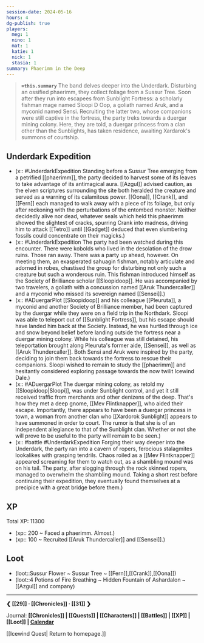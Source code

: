 ```yaml
---
session-date: 2024-05-16
hours: 4
dg-publish: true
players:
  meg: 1
  nino: 1
  mat: 1
  katie: 1
  nick: 1
  stasia: 1
summary: Phaerimm in the Deep
---
```


> **`=this.summary`**
> The band delves deeper into the Underdark. Disturbing an ossified phaerimm, they collect foliage from a Sussur Tree. Soon after they run into escapees from Sunblight Fortress: a scholarly fishman mage named Sloopi D Oop, a goliath named Aruk, and a myconid named Sensi. Recruiting the latter two, whose companions were still captive in the fortress, the party treks towards a duergar mining colony. Here, they are told, a duergar princess from a clan other than the Sunblights, has taken residence, awaiting Xardarok's summons of courtship.

## Underdark Expedition
- (x:: #UnderdarkExpedition  Standing before a Sussur Tree emerging from a petrified [[phaerimm]], the party decided to harvest some of its leaves to take advantage of its antimagical aura. [[Azgul]] advised caution, as the elven scriptures surrounding the site both heralded the creature and served as a warning of its calamitous power. [[Oona]], [[Crank]], and [[Fern]] each managed to walk away with a piece of its foliage, but only after reckoning with the perturbations of the entombed monster. Neither decidedly alive nor dead, whatever seals which held this phaerimm showed the slightest of cracks, spurring Crank into madness, driving him to attack [[Tetro]] until [[Gadget]] deduced that even slumbering fossils could concentrate on their magicks.) 
- (x:: #UnderdarkExpedition The party had been watched during this encounter. There were kobolds who lived in the desolation of the drow ruins. Those ran away. There was a party up ahead, however. On meeting them, an exasperated sahuagin fishman, notably articulate and adorned in robes, chastised the group for disturbing not only such a creature but such a wonderous ruin. This fishman introduced himself as the Society of Brilliance scholar [[Sloopidoop]]. He was accompanied by two travelers, a goliath with a concussion named [[Aruk Thundercaller]] and a myconid who missed its sovereign named [[Sensei]].)
- (x:: #ADuergarPlot [[Sloopidoop]] and his colleague [[Pleuruta]], a myconid and another Society of Brilliance member, had been captured by the duergar while they were on a field trip in the Northdark. Sloopi was able to teleport out of [[Sunblight Fortress]], but his escape should have landed him back at the Society. Instead, he was hurtled through ice and snow beyond belief before landing outside the fortress near a duergar mining colony. While his colleague was still detained, his teleportation brought along Pleuruta's former aide, [[Sensei]], as well as [[Aruk Thundercaller]]. Both Sensi and Aruk were inspired by the party, deciding to join them back towards the fortress to rescue their companions. Sloopi wished to remain to study the [[phaerimm]] and hesitantly considered exploring passage towards the now twilit Icewind Dale.)
- (x:: #ADuergarPlot The duergar mining colony, as retold my [[Sloopidoop|Sloopi]], was under Sunblight control, and yet it still received traffic from merchants and other denizens of the deep. That's how they met a deep gnome, [[Mev Flintknapper]], who aided their escape. Importantly, there appears to have been a duergar princess in town, a woman from another clan who [[Xardorok Sunblight]] appears to have summoned in order to court. The rumor is that she is of an independent allegiance to that of the Sunblight clan. Whether or not she will prove to be useful to the party will remain to be seen.)
- (x:: #battle #UnderdarkExpedition Forging their way deeper into the Underdark, the party ran into a cavern of ropers, ferocious stalagmites lookalikes with grasping tendrils. Chaos roiled as a [[Mev Flintknapper]] appeared screaming for them to watch out, as a shambling mound was on his tail. The party, after slogging through the rock skinned ropers, managed to overwhelm the shambling mound. Taking a short rest before continuing their expedition, they eventually found themselves at a precipice with a great bridge before them.)

## XP
Total XP: 11300
- (xp:: 200 ~ Faced a phaerimm. Almost.)
- (xp:: 100 ~ Recruited [[Aruk Thundercaller]] and [[Sensei]].)

## Loot
- (loot::Sussur Flower ~ Sussur Tree ~ [[Fern]],[[Crank]],[[Oona]])
- (loot::4 Potions of Fire Breathing ~ Hidden Fountain of Ashardalon ~ [[Azgul]] and company)


---
**❮ [[29]] · [[Chronicles]] ·  [[31]] ❯**

Journal: **[[Chronicles]] | [[Quests]] |  [[Characters]] | [[Battles]] | [[XP]] | [[Loot]] | [Calendar](https://app.fantasy-calendar.com/calendars/38f9e3f5098bac1f655a4fb4241f35eb)**

[[Icewind Quest| Return to homepage.]]